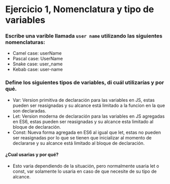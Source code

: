 # Ejercicio 1, Nomenclatura y tipo de variables

### Escribe una varible llamada `user name` utilizando las siguientes nomenclaturas:

- Camel case: userName
- Pascal case: UserName
- Snake case: user_name
- Kebab case: user-name

### Define los siguientes tipos de variables, di cuál utilizarías y por qué.

- Var: Version primitiva de declaración para las variables en JS, estas pueden ser reasignadas y su alcance está limitado a la funcion en la que son declaradas.
- Let: Version moderna de declaración para las variables en JS agregadas en ES6, estas pueden ser reasignadas y su alcance esta limitado al bloque de declaración. 
- Const: Nueva forma agregada en ES6 al igual que let, estas no pueden ser reasignadas por lo que se tienen que inicializar al momento de declararse y su alcance está limitado al bloque de declaración.

#### ¿Cual usarias y por qué?
- Esto varia dependiendo de la situación, pero normalmente usaria let o const, var solamente lo usaria en caso de que necesite de su tipo de alcance.
